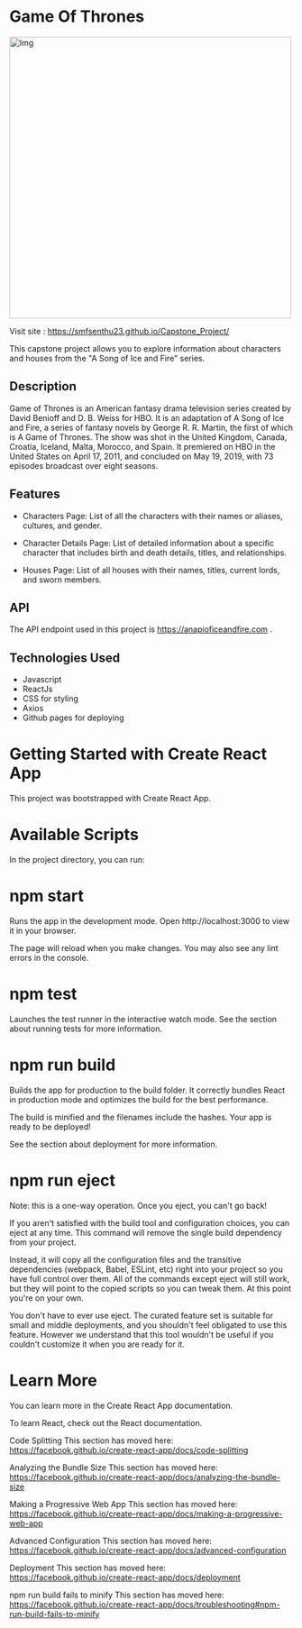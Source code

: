 <h1> Game Of Thrones </h1> 

<img width="500" height="500" alt="Img" src="https://github.com/smfsenthu23/Capstone_Project/assets/130302643/630a7740-0974-48c5-aa7b-8c642e647085">  

Visit site :  https://smfsenthu23.github.io/Capstone_Project/

This capstone project allows you to explore information about characters and houses from the "A Song of Ice and Fire" series.

<h2> Description </h2>

Game of Thrones is an American fantasy drama television series created by David Benioff and D. B. Weiss for HBO. It is an adaptation of A Song of Ice and Fire, 
a series of fantasy novels by George R. R. Martin, the first of which is A Game of Thrones. The show was shot in the United Kingdom, Canada, Croatia, 
Iceland, Malta, Morocco, and Spain. It premiered on HBO in the United States on April 17, 2011, and concluded on May 19, 2019, with 73 episodes 
broadcast over eight seasons.

<h2>Features</h2>

* Characters Page: List of all the characters with their names or aliases, cultures, and gender.

* Character Details Page: List of detailed information about a specific character that includes birth and death details, titles, and relationships.

* Houses Page: List of all houses with their names, titles, current lords, and sworn members.

<h2>API</h2>

The API endpoint used in this project is https://anapioficeandfire.com .

<h2>Technologies Used</h2>

* Javascript
* ReactJs
* CSS for styling
* Axios 
* Github pages for deploying

<h1>Getting Started with Create React App</h1>
This project was bootstrapped with Create React App.

<h1>Available Scripts</h1>
In the project directory, you can run:

<h1>npm start</h1>
Runs the app in the development mode.
Open http://localhost:3000 to view it in your browser.

The page will reload when you make changes.
You may also see any lint errors in the console.

<h1>npm test</h1>
Launches the test runner in the interactive watch mode.
See the section about running tests for more information.

<h1>npm run build</h1>
Builds the app for production to the build folder.
It correctly bundles React in production mode and optimizes the build for the best performance.

The build is minified and the filenames include the hashes.
Your app is ready to be deployed!

See the section about deployment for more information.

<h1>npm run eject</h1>
Note: this is a one-way operation. Once you eject, you can't go back!

If you aren't satisfied with the build tool and configuration choices, you can eject at any time. This command will remove the single build dependency from your project.

Instead, it will copy all the configuration files and the transitive dependencies (webpack, Babel, ESLint, etc) right into your project so you have full control over them. All of the commands except eject will still work, but they will point to the copied scripts so you can tweak them. At this point you're on your own.

You don't have to ever use eject. The curated feature set is suitable for small and middle deployments, and you shouldn't feel obligated to use this feature. However we understand that this tool wouldn't be useful if you couldn't customize it when you are ready for it.

<h1>Learn More</h1>
You can learn more in the Create React App documentation.

To learn React, check out the React documentation.

Code Splitting
This section has moved here: https://facebook.github.io/create-react-app/docs/code-splitting

Analyzing the Bundle Size
This section has moved here: https://facebook.github.io/create-react-app/docs/analyzing-the-bundle-size

Making a Progressive Web App
This section has moved here: https://facebook.github.io/create-react-app/docs/making-a-progressive-web-app

Advanced Configuration
This section has moved here: https://facebook.github.io/create-react-app/docs/advanced-configuration

Deployment
This section has moved here: https://facebook.github.io/create-react-app/docs/deployment

npm run build fails to minify
This section has moved here: https://facebook.github.io/create-react-app/docs/troubleshooting#npm-run-build-fails-to-minify
  

